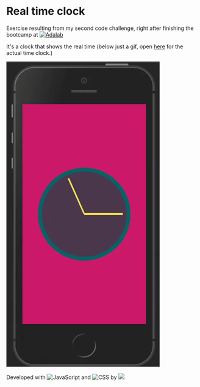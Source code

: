 # Real time clock

Exercise resulting from my second code challenge, right after finishing the bootcamp at <a href="https://adalab.es"><img alt="Adalab" src="https://adalab.es/wp-content/themes/adalab/assets/legacy/images/logo-adalab.svg" width="70px"/></a>

It's a clock that shows the real time (below just a gif, open [here](https://cvcastano.github.io/clock/) for the actual time clock.)

![](https://github.com/cvcastano/clock/blob/master/clock.gif)


Developed with ![JavaScript](https://img.shields.io/badge/-JavaScript-blue?style=plastic&logo=javascript&logoColor=yellow) and ![CSS](https://img.shields.io/badge/-CSS-orange?style=plastic&logo=css3&logoColor=blue) by ![](https://img.shields.io/badge/Lovely-Caro-purple?style=flat&logo&logoColor=white) 
